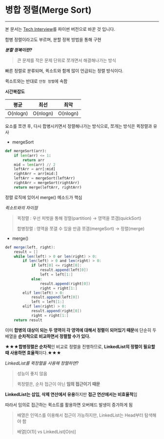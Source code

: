 # 병합 정렬(Merge Sort)

------

본 문서는 [Tech Interview](https://gyoogle.dev/blog/algorithm/Merge%20Sort.html)를 파이썬 버전으로 바꾼 것 입니다.



합병 정렬이라고도 부르며, 분할 정복 방법을 통해 구현

***분할 정복이란?***

> 큰 문제를 작은 문제 단위로 쪼개면서 해결해나가는 방식

빠른 정렬로 분류되며, 퀵소트와 함께 많이 언급되는 정렬 방식이다.

퀵소트와는 반대로 `안정 정렬`에 속함

**시간복잡도**

|   평균   |   최선   |   최악   |
| :------: | :------: | :------: |
| O(nlogn) | O(nlogn) | O(nlogn) |

요소를 쪼갠 후, 다시 합병시키면서 정렬해나가는 방식으로, 쪼개는 방식은 퀵정렬과 유사

- mergeSort

```python
def mergeSort(arr):
    if len(arr) <= 1:
        return arr
    mid = len(arr) // 2
    leftArr = arr[:mid]
    rightArr = arr[mid:]
    leftArr = mergeSort(leftArr)
    rightArr = mergeSort(rightArr)
    return merge(leftArr, rightArr)
```

정렬 로직에 있어서 merge() 메소드가 핵심

*퀵소트와의 차이점*

> 퀵정렬 : 우선 피벗을 통해 정렬(partition) → 영역을 쪼갬(quickSort)
>
> 합병정렬 : 영역을 쪼갤 수 있을 만큼 쪼갬(mergeSort) → 정렬(merge)

- merge()

```java
def merge(left, right):
    result = []
    while len(left) > 0 or len(right) > 0:
        if len(left) > 0 and len(right) > 0:
            if left[0] <= right[0]:
                result.append(left[0])
                left = left[1:]
            else:
                result.append(right[0])
                right = right[1:]
        elif len(left) > 0:
            result.append(left[0])
            left = left[1:]
        elif len(right) > 0:
            result.append(right[0])
            right = right[1:]
    return result
```

이미 **합병의 대상이 되는 두 영역이 각 영역에 대해서 정렬이 되어있기 때문**에 단순히 두 배열을 **순차적으로 비교하면서 정렬할 수가 있다.**

★★★**합병정렬은 순차적**인 비교로 정렬을 진행하므로, **LinkedList의 정렬이 필요할 때 사용하면 효율적**이다.★★★

*LinkedList를 퀵정렬을 사용해 정렬하면?*

> 성능이 좋지 않음
>
> 퀵정렬은, 순차 접근이 아닌 **임의 접근이기 때문**

**LinkedList는 삽입, 삭제 연산에서 유용**하지만 **접근 연산에서는 비효율적**임

따라서 임의로 접근하는 퀵소트를 활용하면 오버헤드 발생이 증가하게 됨

> 배열은 인덱스를 이용해서 접근이 가능하지만, LinkedList는 Head부터 탐색해야 함
>
> 배열[O(1)] vs LinkedList[O(n)]